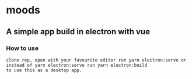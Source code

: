 # moods

## A simple app build in electron with vue

### How to use
```
clone rep, open with your favourite editor run yarn electron:serve or instead of yarn electron:serve run yarn electron:build
to use this as a desktop app.
```

